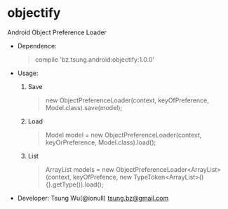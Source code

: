 objectify
=========

Android Object Preference Loader

* Dependence:
	>compile 'bz.tsung.android:objectify:1.0.0'
	
* Usage:
	1. Save
	
		>new ObjectPreferenceLoader<Model>(context, keyOfPreference, Model.class).save(model);
	2. Load
	
		>Model model = new ObjectPreferenceLoader<Model>(context, keyOrPreference, Model.class).load();
	3. List
	
		>ArrayList<Model> models = new ObjectPreferenceLoader<ArrayList<Model>>(context, keyOfPrefence, new TypeToken<ArrayList<Model>>(){}.getType()).load();
		
* Developer:
	Tsung Wu(@ionull) <tsung.bz@gmail.com>